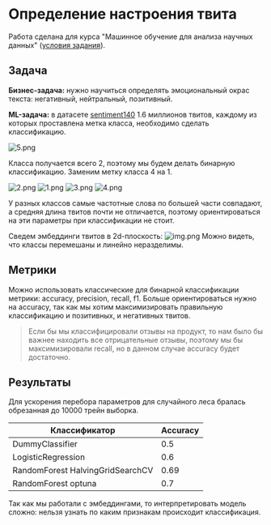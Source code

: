 # Определение настроения твита

Работа сделана для курса "Машинное обучение для анализа научных данных" ([условия задания](task.md)).

## Задача

**Бизнес-задача:** нужно научиться определять эмоциональный окрас текста: негативный, нейтральный, позитивный.

**ML-задача:** в датасете [sentiment140](https://www.kaggle.com/datasets/kazanova/sentiment140)
1.6 миллионов твитов, каждому из которых проставлена метка класса, необходимо сделать классификацию.


![5.png](https://github.com/ksefre/ppamlpaket/blob/main/image/5.png)

Класса получается всего 2, поэтому мы будем делать бинарную классификацию. Заменим метку класса 4 на 1.

![2.png](https://github.com/ksefre/ppamlpaket/blob/main/image/2.png)
![1.png](https://github.com/ksefre/ppamlpaket/tree/main/image)
![3.png](https://github.com/ksefre/ppamlpaket/blob/main/image/3.png)
![4.png](https://github.com/ksefre/ppamlpaket/blob/main/image/4.png)

У разных классов самые частотные слова по большей части совпадают, а средняя длина твитов почти не отличается, поэтому ориентироваться на эти параметры при классификации не стоит.

Сведем эмбеддинги твитов в 2d-плоскость:
![img.png](https://github.com/ksefre/ppamlpaket/blob/main/image/img.png)
Можно видеть, что классы перемешаны и линейно неразделимы.

## Метрики

Можно использовать классические для бинарной классификации метрики: accuracy, precision, recall, f1.
Больше ориентироваться нужно на accuracy, так как мы хотим максимизировать правильную классификацию и позитивных, и
негативных твитов. 
> Если бы мы классифицировали отзывы на продукт, то нам было бы важнее находить все отрицательные
отзывы, поэтому мы бы максимизировали recall, но в данном случае accuracy будет достаточно.

## Результаты

[//]: # (В ноутбуке [sentiment_classification.ipynb]&#40;sentiment_classification.ipynb&#41; находится препроцессинг данных, преобразование текста в эмбеддинги, а также запуск константного классификатора и логистической регрессии.)

[//]: # ()
[//]: # (В ноутбуке [random_forest.ipynb]&#40;random_forest.ipynb&#41; производится подбор гиперпараметров для случайного леса.)

Для ускорения перебора параметров для случайного леса бралась обрезанная до 10000 трейн выборка.

| Классификатор                    | Accuracy | 
|----------------------------------|----------|
| DummyClassifier                  | 0.5      |
| LogisticRegression               | 0.6      |
| RandomForest HalvingGridSearchCV | 0.69     |
| RandomForest optuna              | 0.7      |

Так как мы работали с эмбеддингами, то интерпретировать модель сложно: нельзя узнать по каким признакам происходит классификация.
